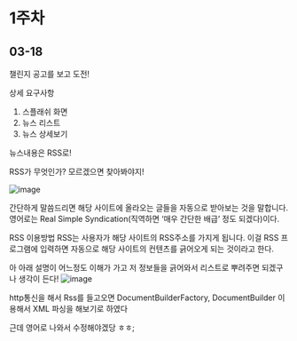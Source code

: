 
1주차
===

## 03-18
챌린지 공고를 보고 도전!

상세 요구사항
1. 스플래쉬 화면
2. 뉴스 리스트
3. 뉴스 상세보기

뉴스내용은 RSS로!

RSS가 무엇인가? 모르겠으면 찾아봐야지!

![image](https://user-images.githubusercontent.com/41356481/76941768-f5728280-693f-11ea-97b4-41575196062f.png)


간단하게 말씀드리면 해당 사이트에 올라오는 글들을 자동으로 받아보는 것을 말합니다. 영어로는 Real Simple Syndication(직역하면 ‘매우 간단한 배급’ 정도 되겠다)이다.

RSS 이용방법
RSS는 사용자가 해당 사이트의 RSS주소를 가지게 됩니다. 이걸 RSS 프로그램에 입력하면 자동으로 해당 사이트의 컨텐츠를 긁어오게 되는 것이라고 한다.

아 아래 설명이 어느정도 이해가 가고 저 정보들을 긁어와서 리스트로 뿌려주면 되겠구나 생각이 든다!
![image](https://user-images.githubusercontent.com/41356481/76942185-aa0ca400-6940-11ea-992f-9230264390b4.png)

http통신을 해서 Rss를 들고오면
DocumentBuilderFactory, DocumentBuilder 이용해서 XML 파싱을 해보기로 하였다

근데 영어로 나와서 수정해야겠당 ㅎㅎ;
